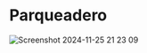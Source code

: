 # Parqueadero
![Screenshot 2024-11-25 21 23 09](https://github.com/user-attachments/assets/ceaf020e-3088-47db-82ce-f10f4c6e9261)
